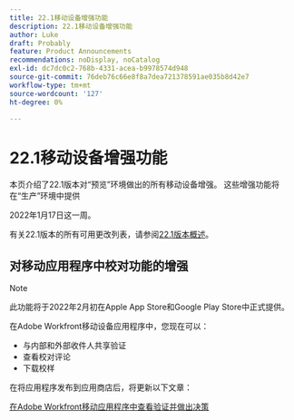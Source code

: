 ```yaml
---
title: 22.1移动设备增强功能
description: 22.1移动设备增强功能
author: Luke
draft: Probably
feature: Product Announcements
recommendations: noDisplay, noCatalog
exl-id: dc7dc0c2-768b-4331-acea-b9978574d948
source-git-commit: 76deb76c66e8f8a7dea721378591ae035b8d42e7
workflow-type: tm+mt
source-wordcount: '127'
ht-degree: 0%

---
```


# 22.1移动设备增强功能

本页介绍了22.1版本对“预览”环境做出的所有移动设备增强。 这些增强功能将在“生产”环境中提供

<!--
<MadCap:conditionalText data-mc-conditions="QuicksilverOrClassic.Draft mode">
in January 2022
</MadCap:conditionalText>
-->

2022年1月17日这一周。

有关22.1版本的所有可用更改列表，请参阅[22.1版本概述](../../../product-announcements/product-releases/22.1-release-activity/22-1-release-overview.md)。

## 对移动应用程序中校对功能的增强

>[!NOTE]
>
>此功能将于2022年2月初在Apple App Store和Google Play Store中正式提供。

在Adobe Workfront移动设备应用程序中，您现在可以：

* 与内部和外部收件人共享验证
* 查看校对评论
* 下载校样

在将应用程序发布到应用商店后，将更新以下文章：

[在Adobe Workfront移动应用程序中查看验证并做出决策](../../../workfront-basics/mobile-apps/using-the-workfront-mobile-app/work-with-proofs-in-mobile-app.md)
